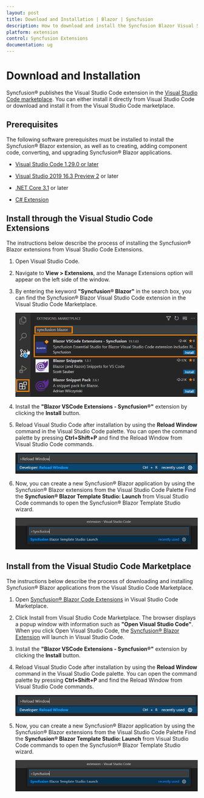 ```yaml
---
layout: post
title: Download and Installation | Blazor | Syncfusion
description: How to download and install the Syncfusion Blazor Visual Studio Extensions from Visual Studio Market Place
platform: extension
control: Syncfusion Extensions
documentation: ug
---
```


# Download and Installation

Syncfusion® publishes the Visual Studio Code extension in the [Visual Studio Code marketplace](https://marketplace.visualstudio.com/items?itemName=SyncfusionInc.Blazor-VSCode-Extensions). You can either install it directly from Visual Studio Code or download and install it from the Visual Studio Code marketplace.

## Prerequisites

The following software prerequisites must be installed to install the Syncfusion® Blazor extension, as well as to creating, adding component code, converting, and upgrading Syncfusion® Blazor applications.

* [Visual Studio Code 1.29.0 or later](https://code.visualstudio.com/download)

* [Visual Studio 2019 16.3 Preview 2](https://visualstudio.microsoft.com/vs/) or later

* [.NET Core 3.1](https://dotnet.microsoft.com/download/dotnet-core/3.1) or later

* [C# Extension](https://marketplace.visualstudio.com/items?itemName=ms-vscode.csharp)

## Install through the Visual Studio Code Extensions

The instructions below describe the process of installing the Syncfusion® Blazor extensions from Visual Studio Code Extensions.

1. Open Visual Studio Code.

2. Navigate to **View > Extensions**, and the Manage Extensions option will appear on the left side of the window.

3. By entering the keyword **"Syncfusion® Blazor"** in the search box, you can find the Syncfusion® Blazor Visual Studio Code extension in the Visual Studio Code Marketplace.

     ![Extension](images/Extension.png)

4. Install the **"Blazor VSCode Extensions - Syncfusion®"** extension by clicking the **Install** button.

5. Reload Visual Studio Code after installation by using the **Reload Window** command in the Visual Studio Code palette. You can open the command palette by pressing **Ctrl+Shift+P** and find the Reload Window from Visual Studio Code commands.

     ![Reload-Window](images/Reload-Window.png)

6. Now, you can create a new Syncfusion® Blazor application by using the Syncfusion® Blazor extensions from the Visual Studio Code Palette Find the **Syncfusion® Blazor Template Studio: Launch** from Visual Studio Code commands to open the Syncfusion® Blazor Template Studio wizard.

     ![CreateProjectPalette](images/CreateProjectPalette.png)

## Install from the Visual Studio Code Marketplace

The instructions below describe the process of downloading and installing Syncfusion® Blazor applications from the Visual Studio Code Marketplace.

1. Open [Syncfusion® Blazor Code Extensions](https://marketplace.visualstudio.com/items?itemName=SyncfusionInc.Blazor-VSCode-Extensions) in Visual Studio Code Marketplace.

2. Click Install from Visual Studio Code Marketplace. The browser displays a popup window with information such as **"Open Visual Studio Code"**. When you click Open Visual Studio Code, the [Syncfusion® Blazor Extension](https://marketplace.visualstudio.com/items?itemName=SyncfusionInc.Blazor-VSCode-Extensions) will launch in Visual Studio Code.

3. Install the **"Blazor VSCode Extensions - Syncfusion®"** extension by clicking the **Install** button.

4. Reload Visual Studio Code after installation by using the **Reload Window** command in the Visual Studio Code palette. You can open the command palette by pressing **Ctrl+Shift+P** and find the Reload Window from Visual Studio Code commands.

     ![Reload-Window](images/Reload-Window.png)

5. Now, you can create a new Syncfusion® Blazor application by using the Syncfusion® Blazor extensions from the Visual Studio Code Palette Find the **Syncfusion® Blazor Template Studio: Launch** from Visual Studio Code commands to open the Syncfusion® Blazor Template Studio wizard.

     ![CreateProjectPalette](images/CreateProjectPalette.png)